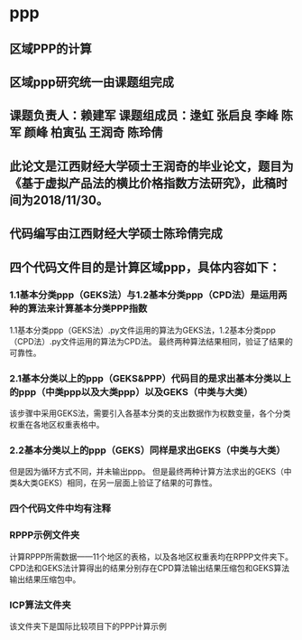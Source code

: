 # ppp
## 区域PPP的计算
## 区域ppp研究统一由课题组完成
## 课题负责人：赖建军  课题组成员：逯虹 张启良 李峰 陈军 颜峰 柏寅弘 王润奇 陈玲倩 
## 此论文是江西财经大学硕士王润奇的毕业论文，题目为《基于虚拟产品法的横比价格指数方法研究》，此稿时间为2018/11/30。
## 代码编写由江西财经大学硕士陈玲倩完成
## 四个代码文件目的是计算区域ppp，具体内容如下：
### 1.1基本分类ppp（GEKS法）与1.2基本分类ppp（CPD法）是运用两种的算法来计算基本分类PPP指数
1.1基本分类ppp（GEKS法）.py文件运用的算法为GEKS法，1.2基本分类ppp（CPD法）.py文件运用的算法为CPD法。
最终两种算法结果相同，验证了结果的可靠性。
### 2.1基本分类以上的ppp（GEKS&PPP）代码目的是求出基本分类以上的ppp（中类ppp以及大类ppp）以及GEKS（中类与大类）
该步骤中采用GEKS法，需要引入各基本分类的支出数据作为权数变量，各个分类权重在各地区权重表格中。
### 2.2基本分类以上的ppp（GEKS）同样是求出GEKS（中类与大类）
但是因为循环方式不同，并未输出ppp。
但是最终两种计算方法求出的GEKS（中类&大类GEKS）相同，在另一层面上验证了结果的可靠性。
### 四个代码文件中均有注释
### RPPP示例文件夹
计算RPPP所需数据——11个地区的表格，以及各地区权重表均在RPPP文件夹下。
CPD法和GEKS法计算得出的结果分别存在CPD算法输出结果压缩包和GEKS算法输出结果压缩包中。
### ICP算法文件夹
该文件夹下是国际比较项目下的PPP计算示例
